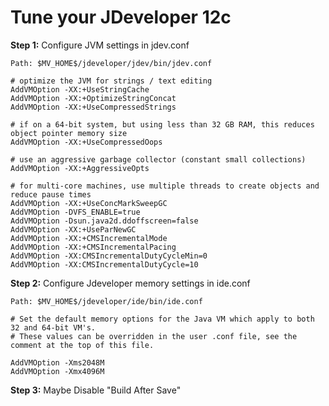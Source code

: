 # Tune your JDeveloper 12c

**Step 1:** Configure JVM settings in jdev.conf

    Path: $MV_HOME$/jdeveloper/jdev/bin/jdev.conf

```
# optimize the JVM for strings / text editing
AddVMOption -XX:+UseStringCache
AddVMOption -XX:+OptimizeStringConcat
AddVMOption -XX:+UseCompressedStrings

# if on a 64-bit system, but using less than 32 GB RAM, this reduces object pointer memory size
AddVMOption -XX:+UseCompressedOops

# use an aggressive garbage collector (constant small collections)
AddVMOption -XX:+AggressiveOpts

# for multi-core machines, use multiple threads to create objects and reduce pause times
AddVMOption -XX:+UseConcMarkSweepGC
AddVMOption -DVFS_ENABLE=true
AddVMOption -Dsun.java2d.ddoffscreen=false
AddVMOption -XX:+UseParNewGC
AddVMOption -XX:+CMSIncrementalMode
AddVMOption -XX:+CMSIncrementalPacing
AddVMOption -XX:CMSIncrementalDutyCycleMin=0
AddVMOption -XX:CMSIncrementalDutyCycle=10
```

**Step 2:** Configure Jdeveloper memory settings in ide.conf

    Path: $MV_HOME$/jdeveloper/ide/bin/ide.conf

```
# Set the default memory options for the Java VM which apply to both 32 and 64-bit VM's.
# These values can be overridden in the user .conf file, see the comment at the top of this file.

AddVMOption -Xms2048M
AddVMOption -Xmx4096M
```

**Step 3:** Maybe Disable "Build After Save"


